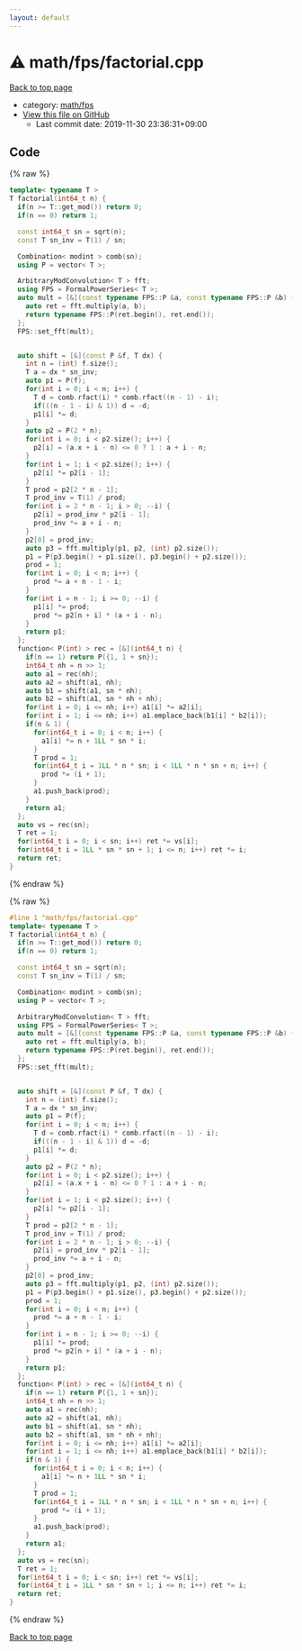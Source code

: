 ```yaml
---
layout: default
---
```


<!-- mathjax config similar to math.stackexchange -->
<script type="text/javascript" async
  src="https://cdnjs.cloudflare.com/ajax/libs/mathjax/2.7.5/MathJax.js?config=TeX-MML-AM_CHTML">
</script>
<script type="text/x-mathjax-config">
  MathJax.Hub.Config({
    TeX: { equationNumbers: { autoNumber: "AMS" }},
    tex2jax: {
      inlineMath: [ ['$','$'] ],
      processEscapes: true
    },
    "HTML-CSS": { matchFontHeight: false },
    displayAlign: "left",
    displayIndent: "2em"
  });
</script>

<script type="text/javascript" src="https://cdnjs.cloudflare.com/ajax/libs/jquery/3.4.1/jquery.min.js"></script>
<script src="https://cdn.jsdelivr.net/npm/jquery-balloon-js@1.1.2/jquery.balloon.min.js" integrity="sha256-ZEYs9VrgAeNuPvs15E39OsyOJaIkXEEt10fzxJ20+2I=" crossorigin="anonymous"></script>
<script type="text/javascript" src="../../../assets/js/copy-button.js"></script>
<link rel="stylesheet" href="../../../assets/css/copy-button.css" />


# :warning: math/fps/factorial.cpp

<a href="../../../index.html">Back to top page</a>

* category: <a href="../../../index.html#1201bfd5f7a5d1c5bfa65e9be4237f63">math/fps</a>
* <a href="{{ site.github.repository_url }}/blob/master/math/fps/factorial.cpp">View this file on GitHub</a>
    - Last commit date: 2019-11-30 23:36:31+09:00




## Code

<a id="unbundled"></a>
{% raw %}
```cpp
template< typename T >
T factorial(int64_t n) {
  if(n >= T::get_mod()) return 0;
  if(n == 0) return 1;

  const int64_t sn = sqrt(n);
  const T sn_inv = T(1) / sn;

  Combination< modint > comb(sn);
  using P = vector< T >;

  ArbitraryModConvolution< T > fft;
  using FPS = FormalPowerSeries< T >;
  auto mult = [&](const typename FPS::P &a, const typename FPS::P &b) {
    auto ret = fft.multiply(a, b);
    return typename FPS::P(ret.begin(), ret.end());
  };
  FPS::set_fft(mult);


  auto shift = [&](const P &f, T dx) {
    int n = (int) f.size();
    T a = dx * sn_inv;
    auto p1 = P(f);
    for(int i = 0; i < n; i++) {
      T d = comb.rfact(i) * comb.rfact((n - 1) - i);
      if(((n - 1 - i) & 1)) d = -d;
      p1[i] *= d;
    }
    auto p2 = P(2 * n);
    for(int i = 0; i < p2.size(); i++) {
      p2[i] = (a.x + i - n) <= 0 ? 1 : a + i - n;
    }
    for(int i = 1; i < p2.size(); i++) {
      p2[i] *= p2[i - 1];
    }
    T prod = p2[2 * n - 1];
    T prod_inv = T(1) / prod;
    for(int i = 2 * n - 1; i > 0; --i) {
      p2[i] = prod_inv * p2[i - 1];
      prod_inv *= a + i - n;
    }
    p2[0] = prod_inv;
    auto p3 = fft.multiply(p1, p2, (int) p2.size());
    p1 = P(p3.begin() + p1.size(), p3.begin() + p2.size());
    prod = 1;
    for(int i = 0; i < n; i++) {
      prod *= a + n - 1 - i;
    }
    for(int i = n - 1; i >= 0; --i) {
      p1[i] *= prod;
      prod *= p2[n + i] * (a + i - n);
    }
    return p1;
  };
  function< P(int) > rec = [&](int64_t n) {
    if(n == 1) return P({1, 1 + sn});
    int64_t nh = n >> 1;
    auto a1 = rec(nh);
    auto a2 = shift(a1, nh);
    auto b1 = shift(a1, sn * nh);
    auto b2 = shift(a1, sn * nh + nh);
    for(int i = 0; i <= nh; i++) a1[i] *= a2[i];
    for(int i = 1; i <= nh; i++) a1.emplace_back(b1[i] * b2[i]);
    if(n & 1) {
      for(int64_t i = 0; i < n; i++) {
        a1[i] *= n + 1LL * sn * i;
      }
      T prod = 1;
      for(int64_t i = 1LL * n * sn; i < 1LL * n * sn + n; i++) {
        prod *= (i + 1);
      }
      a1.push_back(prod);
    }
    return a1;
  };
  auto vs = rec(sn);
  T ret = 1;
  for(int64_t i = 0; i < sn; i++) ret *= vs[i];
  for(int64_t i = 1LL * sn * sn + 1; i <= n; i++) ret *= i;
  return ret;
}

```
{% endraw %}

<a id="bundled"></a>
{% raw %}
```cpp
#line 1 "math/fps/factorial.cpp"
template< typename T >
T factorial(int64_t n) {
  if(n >= T::get_mod()) return 0;
  if(n == 0) return 1;

  const int64_t sn = sqrt(n);
  const T sn_inv = T(1) / sn;

  Combination< modint > comb(sn);
  using P = vector< T >;

  ArbitraryModConvolution< T > fft;
  using FPS = FormalPowerSeries< T >;
  auto mult = [&](const typename FPS::P &a, const typename FPS::P &b) {
    auto ret = fft.multiply(a, b);
    return typename FPS::P(ret.begin(), ret.end());
  };
  FPS::set_fft(mult);


  auto shift = [&](const P &f, T dx) {
    int n = (int) f.size();
    T a = dx * sn_inv;
    auto p1 = P(f);
    for(int i = 0; i < n; i++) {
      T d = comb.rfact(i) * comb.rfact((n - 1) - i);
      if(((n - 1 - i) & 1)) d = -d;
      p1[i] *= d;
    }
    auto p2 = P(2 * n);
    for(int i = 0; i < p2.size(); i++) {
      p2[i] = (a.x + i - n) <= 0 ? 1 : a + i - n;
    }
    for(int i = 1; i < p2.size(); i++) {
      p2[i] *= p2[i - 1];
    }
    T prod = p2[2 * n - 1];
    T prod_inv = T(1) / prod;
    for(int i = 2 * n - 1; i > 0; --i) {
      p2[i] = prod_inv * p2[i - 1];
      prod_inv *= a + i - n;
    }
    p2[0] = prod_inv;
    auto p3 = fft.multiply(p1, p2, (int) p2.size());
    p1 = P(p3.begin() + p1.size(), p3.begin() + p2.size());
    prod = 1;
    for(int i = 0; i < n; i++) {
      prod *= a + n - 1 - i;
    }
    for(int i = n - 1; i >= 0; --i) {
      p1[i] *= prod;
      prod *= p2[n + i] * (a + i - n);
    }
    return p1;
  };
  function< P(int) > rec = [&](int64_t n) {
    if(n == 1) return P({1, 1 + sn});
    int64_t nh = n >> 1;
    auto a1 = rec(nh);
    auto a2 = shift(a1, nh);
    auto b1 = shift(a1, sn * nh);
    auto b2 = shift(a1, sn * nh + nh);
    for(int i = 0; i <= nh; i++) a1[i] *= a2[i];
    for(int i = 1; i <= nh; i++) a1.emplace_back(b1[i] * b2[i]);
    if(n & 1) {
      for(int64_t i = 0; i < n; i++) {
        a1[i] *= n + 1LL * sn * i;
      }
      T prod = 1;
      for(int64_t i = 1LL * n * sn; i < 1LL * n * sn + n; i++) {
        prod *= (i + 1);
      }
      a1.push_back(prod);
    }
    return a1;
  };
  auto vs = rec(sn);
  T ret = 1;
  for(int64_t i = 0; i < sn; i++) ret *= vs[i];
  for(int64_t i = 1LL * sn * sn + 1; i <= n; i++) ret *= i;
  return ret;
}

```
{% endraw %}

<a href="../../../index.html">Back to top page</a>


